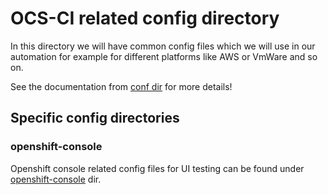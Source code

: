 # OCS-CI related config directory

In this directory we will have common config files which we will use in our
automation for example for different platforms like AWS or VmWare and so on.

See the documentation from [conf dir](../README.md) for more details!


## Specific config directories

### openshift-console

Openshift console related config files for UI testing can be found under
[openshift-console](./openshift-console/README.md) dir.
